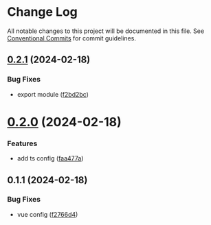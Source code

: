 # Change Log

All notable changes to this project will be documented in this file.
See [Conventional Commits](https://conventionalcommits.org) for commit guidelines.

## [0.2.1](https://github.com/ademtonay/eslint-config/compare/v0.2.0...v0.2.1) (2024-02-18)


### Bug Fixes

* export module ([f2bd2bc](https://github.com/ademtonay/eslint-config/commit/f2bd2bc464ad4949c6416094097ae187037450c7))





# [0.2.0](https://github.com/ademtonay/eslint-config/compare/v0.1.1...v0.2.0) (2024-02-18)


### Features

* add ts config ([faa477a](https://github.com/ademtonay/eslint-config/commit/faa477a13a4fdb350c686560714f08d0048e99de))





## 0.1.1 (2024-02-18)


### Bug Fixes

* vue config ([f2766d4](https://github.com/ademtonay/eslint-config/commit/f2766d4d60567aebabfe7f0da8dfc9e3aa633307))
